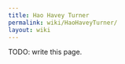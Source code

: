 ```yaml
---
title: Hao Havey Turner
permalink: wiki/HaoHaveyTurner/
layout: wiki
---
```


TODO: write this page.

